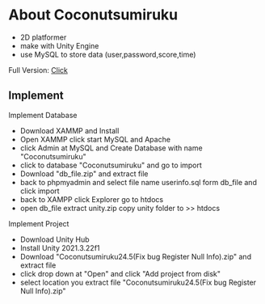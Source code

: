
# About Coconutsumiruku

- 2D platformer
- make with Unity Engine
- use MySQL to store data (user,password,score,time)

Full Version: [Click](https://drive.google.com/drive/folders/1suoXiMopr3ewnDlZdx88mnGzsOU-FsPN?usp=share_link)


## Implement

Implement Database
- Download XAMMP and Install
- Open XAMMP click start MySQL and Apache 
- click Admin at MySQL and Create Database with name "Coconutsumiruku"
- click to database "Coconutsumiruku" and go to import
- Download "db_file.zip" and extract file 
- back to phpmyadmin and select file name userinfo.sql form db_file and click import
- back to XAMPP click Explorer go to htdocs 
- open db_file extract unity.zip copy unity folder to >> htdocs


Implement Project 
- Download Unity Hub
- Install Unity 2021.3.22f1
- Download "Coconutsumiruku24.5(Fix bug Register Null Info).zip" and extract file
- click drop down at "Open" and click "Add project from disk"
- select location you extract file "Coconutsumiruku24.5(Fix bug Register Null Info).zip"

